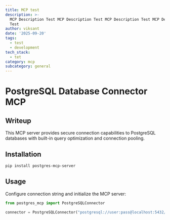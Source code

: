 ```yaml
---
title: MCP test
description: >-
  MCP Description Test MCP Description Test MCP Description Test MCP Description
  Test
author: viksant
date: '2025-09-20'
tags:
  - test
  - development
tech_stack:
  - tet
category: mcp
subcategory: general
---
```

# PostgreSQL Database Connector MCP

## Writeup
This MCP server provides secure connection capabilities to PostgreSQL databases with built-in query optimization and connection pooling.

## Installation
```bash
pip install postgres-mcp-server
```

## Usage
Configure connection string and initialize the MCP server:
```python
from postgres_mcp import PostgreSQLConnector

connector = PostgreSQLConnector("postgresql://user:pass@localhost:5432/db")
```
